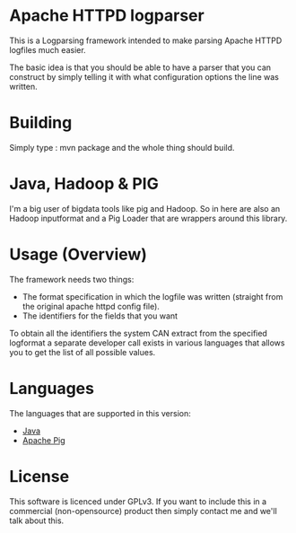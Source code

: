 Apache HTTPD logparser
===
This is a Logparsing framework intended to make parsing Apache HTTPD logfiles much easier.

The basic idea is that you should be able to have a parser that you can construct by simply 
telling it with what configuration options the line was written.

Building
===
Simply type : mvn package
and the whole thing should build.

Java, Hadoop & PIG
===
I'm a big user of bigdata tools like pig and Hadoop.
So in here are also an Hadoop inputformat and a Pig Loader that are wrappers around this library.

Usage (Overview)
===
The framework needs two things:

- The format specification in which the logfile was written (straight from the original apache httpd config file).
- The identifiers for the fields that you want   

To obtain all the identifiers the system CAN extract from the specified logformat a separate
developer call exists in various languages that allows you to get the list of all possible values.

Languages
===
The languages that are supported in this version:
- [Java](README-Java.md)
- [Apache Pig](README-Pig.md)

License
===
This software is licenced under GPLv3. If you want to include this in a commercial (non-opensource) product then simply contact me and we'll talk about this.
